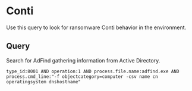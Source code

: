 # Conti

Use this query to look for ransomware Conti behavior in the environment.

## Query

Search for AdFind gathering information from Active Directory.

```
type_id:8001 AND operation:1 AND process.file.name:adfind.exe AND process.cmd_line:"-f objectcategory=computer -csv name cn operatingsystem dnshostname"
```
